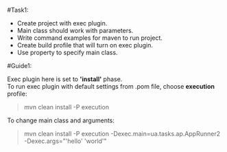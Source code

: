 #Task1:  
  - Create project with exec plugin.  
  - Main class should work with parameters.  
  - Write command examples for maven to run project.  
  - Create build profile that will turn on exec plugin.  
  - Use property to specify main class.
  
#Guide1:  

Exec plugin here is set to <b>'install'</b> phase.  
To run exec plugin with default settings from .pom file, choose <b>execution</b> profile:  
>mvn clean install -P execution  
  
To change main class and arguments:    
>mvn clean install -P execution -Dexec.main=ua.tasks.ap.AppRunner2 -Dexec.args="'hello' 'world'"
